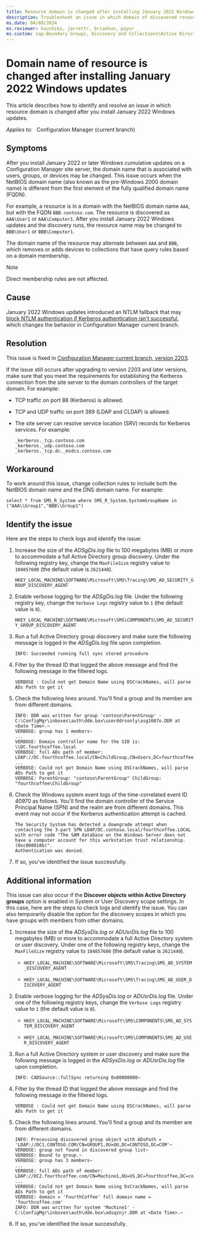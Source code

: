 ```yaml
---
title: Resource domain is changed after installing January 2022 Windows updates
description: Troubleshoot an issue in which domain of discovered resources changes after installing January 2022 Windows updates if the NetBIOS domain is different than FQDN.
ms.date: 04/09/2024
ms.reviewer: kaushika, jarrettr, brianhun, payur
ms.custom: sap:Boundary Groups, Discovery and Collections\Active Directory Discovery (all types)
---
```

# Domain name of resource is changed after installing January 2022 Windows updates

This article describes how to identify and resolve an issue in which resource domain is changed after you install January 2022 Windows updates.

_Applies to:_ &nbsp; Configuration Manager (current branch)

## Symptoms

After you install January 2022 or later Windows cumulative updates on a Configuration Manager site server, the domain name that is associated with users, groups, or devices may be changed. This issue occurs when the NetBIOS domain name (also known as the pre-Windows 2000 domain name) is different from the first element of the fully qualified domain name (FQDN).

For example, a resource is in a domain with the NetBIOS domain name `AAA`, but with the FQDN `BBB.contoso.com`. The resource is discovered as `AAA\User1` or `AAA\Computer1`. After you install January 2022 Windows updates and the discovery runs, the resource name may be changed to `BBB\User1` or `BBB\Computer1`.

The domain name of the resource may alternate between `AAA` and `BBB`, which removes or adds devices to collections that have query rules based on a domain membership.

> [!NOTE]
> Direct membership rules are not affected.

## Cause

January 2022 Windows updates introduced an NTLM fallback that may [block NTLM authentication if Kerberos authentication isn't successful](https://support.microsoft.com/topic/dd415f99-a30c-4664-ba37-83d33fb071f4), which changes the behavior in Configuration Manager current branch.

## Resolution

This issue is fixed in [Configuration Manager current branch, version 2203](/mem/configmgr/core/plan-design/changes/whats-new-in-version-2203).

If the issue still occurs after upgrading to version 2203 and later versions, make sure that you meet the requirements for establishing the Kerberos connection from the site server to the domain controllers of the target domain. For example:

- TCP traffic on port 88 (Kerberos) is allowed.
- TCP and UDP traffic on port 389 (LDAP and CLDAP) is allowed.
- The site server can resolve service location (SRV) records for Kerberos services. For example:

    ```output
    _kerberos._tcp.contoso.com
    _kerberos._udp.contoso.com
    _kerberos._tcp.dc._msdcs.contoso.com
    ```

## Workaround

To work around this issue, change collection rules to include both the NetBIOS domain name and the DNS domain name. For example:

`select * from SMS_R_System where SMS_R_System.SystemGroupName in ("AAA\\Group1","BBB\\Group1")`

## Identify the issue

Here are the steps to check logs and identify the issue:

1. Increase the size of the _ADSgDis.log_ file to 100 megabytes (MB) or more to accommodate a full Active Directory group discovery. Under the following registry key, change the `MaxFileSize` registry value to `104857600` (the default value is `2621440`).

   `HKEY_LOCAL_MACHINE\SOFTWARE\Microsoft\SMS\Tracing\SMS_AD_SECURITY_GROUP_DISCOVERY_AGENT`

1. Enable verbose logging for the _ADSgDis.log_ file. Under the following registry key, change the `Verbose Logs` registry value to `1` (the default value is `0`).

   `HKEY_LOCAL_MACHINE\SOFTWARE\Microsoft\SMS\COMPONENTS\SMS_AD_SECURITY_GROUP_DISCOVERY_AGENT`

1. Run a full Active Directory group discovery and make sure the following message is logged in the _ADSgDis.log_ file upon completion.

   `INFO: Succeeded running full sync stored procedure`

1. Filter by the thread ID that logged the above message and find the following message in the filtered logs.

   `VERBOSE : Could not get Domain Name using DSCrackNames, will parse ADs Path to get it`

1. Check the following lines around. You'll find a group and its member are from different domains.

   ```output
   INFO: DDR was written for group 'contoso\ParentGroup' - C:\ConfigMgr\inboxes\auth\ddm.box\userddrsonly\asg1607o.DDR at <Date Time>.~ 
   VERBOSE: group has 1 members~
   ...
   VERBOSE: Domain controller name for the SID is: \\DC.fourthcoffee.local
   VERBOSE: full ADs path of member: LDAP://DC.fourthcoffee.local/CN=ChildGroup,CN=Users,DC=fourthcoffee,DC=local~
   ...
   VERBOSE: Could not get Domain Name using DSCrackNames, will parse ADs Path to get it
   VERBOSE: ParentGroup: "contoso\ParentGroup" ChildGroup: "fourthcoffee\ChildGroup"
   ```

1. Check the Windows system event logs of the time-correlated event ID 40970 as follows. You'll find the domain controller of the Service Principal Name (SPN) and the realm are from different domains. This event may not occur if the Kerberos authentication attempt is cached.

   ```output
   The Security System has detected a downgrade attempt when contacting the 3-part SPN LDAP/DC.contoso.local/fourthcoffee.LOCAL
   with error code "The SAM database on the Windows Server does not have a computer account for this workstation trust relationship. (0xc000018b)".
   Authentication was denied.
   ```

1. If so, you've identified the issue successfully.

## Additional information

This issue can also occur if the **Discover objects within Active Directory groups** option is enabled in System or User Discovery scope settings. In this case, here are the steps to check logs and identify the issue. You can also temporarily disable the option for the discovery scopes in which you have groups with members from other domains.

1. Increase the size of the _ADSysDis.log_ or _ADUsrDis.log_ file to 100 megabytes (MB) or more to accommodate a full Active Directory system or user discovery. Under one of the following registry keys, change the `MaxFileSize` registry value to `104857600` (the default value is `2621440`).

   - `HKEY_LOCAL_MACHINE\SOFTWARE\Microsoft\SMS\Tracing\SMS_AD_SYSTEM_DISCOVERY_AGENT`

   - `HKEY_LOCAL_MACHINE\SOFTWARE\Microsoft\SMS\Tracing\SMS_AD_USER_DISCOVERY_AGENT`

1. Enable verbose logging for the _ADSysDis.log_ or _ADUsrDis.log_ file. Under one of the following registry keys, change the `Verbose Logs` registry value to `1` (the default value is `0`).

   - `HKEY_LOCAL_MACHINE\SOFTWARE\Microsoft\SMS\COMPONENTS\SMS_AD_SYSTEM_DISCOVERY_AGENT`

   - `HKEY_LOCAL_MACHINE\SOFTWARE\Microsoft\SMS\COMPONENTS\SMS_AD_USER_DISCOVERY_AGENT`

1. Run a full Active Directory system or user discovery and make sure the following message is logged in the _ADSysDis.log_ or _ADUsrDis.log_ file upon completion.

   `INFO: CADSource::fullSync returning 0x00000000~`

1. Filter by the thread ID that logged the above message and find the following message in the filtered logs.

   `VERBOSE : Could not get Domain Name using DSCrackNames, will parse ADs Path to get it`

1. Check the following lines around. You'll find a group and its member are from different domains.

   ```output
   INFO: Processing discovered group object with ADsPath = 'LDAP://DC1.CONTOSO.COM/CN=GROUP1,OU=OU,DC=CONTOSO,DC=COM'~
   VERBOSE: group not found in discovered group list~
   VERBOSE: Bound to group.~
   VERBOSE: group has 3 members~
   ...
   VERBOSE: full ADs path of member: LDAP://DC2.fourthcoffee.com/CN=Machine1,OU=US,DC=fourthcoffee,DC=com~
   ...
   VERBOSE: Could not get Domain Name using DsCrackNames, will parse ADs Path to get it
   VERBOSE: domain = 'FourthCoffee' full domain name = 'fourthcoffee.com'
   INFO: DDR was written for system 'Machine1' - C:\ConfigMgr\inboxes\auth\ddm.box\adsqznjr.DDR at <Date Time>.~
   ```

1. If so, you've identified the issue successfully.
